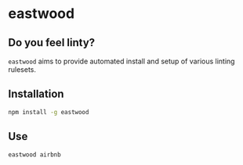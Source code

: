 # eastwood

## Do you feel linty?

`eastwood` aims to provide automated install and setup of various linting rulesets.

## Installation

```bash
npm install -g eastwood
```

## Use

```bash
eastwood airbnb
```

